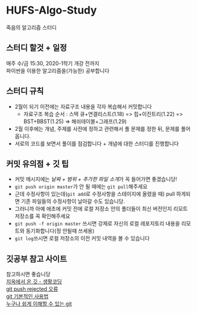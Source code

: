 # HUFS-Algo-Study
죽음의 알고리즘 스터디

## 스터디 할것 + 일정 
매주 수/금 15:30, 2020-1학기 개강 전까지  
파이썬을 이용한 알고리즘을(가능한) 공부합니다

## 스터디 규칙  
- 2월이 되기 이전에는 자료구조 내용을 각자 복습해서 커밋합니다
  - 자료구조 복습 순서 : 스택 큐+연결리스트(1.18) => 힙+이진트리(1.22) => BST+BBST(1.25) => 해쉬테이블+그래프(1.29)
- 2월 이후에는 개념, 주제를 사전에 정하고 관련해서 풀 문제를 정한 뒤, 문제를 풀어옵니다.
- 서로의 코드를 보면서 풀이를 점검합니다 + 개념에 대한 스터디를 진행합니다

## 커밋 유의점 + 깃 팁
- 커밋 메시지에는 *날짜 + 범위 + 추가한 파일 소개*가 꼭 들어가면 좋겠습니당!  
- `git push origin master`가 안 될 때에는 `git pull`해주세요  
- 근데 수정사항이 있는데(`git add`로 수정사항을 스테이지에 올렸을 때) pull 하게되면 기존 파일들의 수정사항이 날아갈 수도 있습니당.
- 그러니까 아예 애초에 커밋 전에 로컬 저장소 안의 폴더들이 최신 버전인지 리모트 저장소를 꼭 확인해주세요  
- `git push -f origin master` 쓰시면 강제로 자신의 로컬 레포지토리 내용을 리모트와 동기화합니다(정 안될때 쓰세용)   
- `git log`쓰시면 로컬 저장소의 이전 커밋 내역을 볼 수 있습니다  

## 깃공부 참고 사이트
참고하시면 좋습니당  
[지옥에서 온 깃 - 생활코딩](https://www.youtube.com/watch?v=hFJZwOfme6w&list=PLuHgQVnccGMA8iwZwrGyNXCGy2LAAsTXk)  
[git push rejected 오류](https://devx.tistory.com/entry/git-push-%EC%8B%9C-%EC%98%A4%EB%A5%98%EB%A9%94%EC%84%B8%EC%A7%80-%EB%B0%9C%EC%83%9D%EC%9B%90%EC%9D%B8)  
[git 기본적인 사용법](https://devx.tistory.com/entry/git-push-%EC%8B%9C-%EC%98%A4%EB%A5%98%EB%A9%94%EC%84%B8%EC%A7%80-%EB%B0%9C%EC%83%9D%EC%9B%90%EC%9D%B8)  
[누구나 쉽게 이해할 수 있는 git](https://backlog.com/git-tutorial/kr/)


